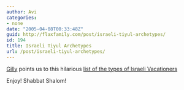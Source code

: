 ```yaml
---
author: Avi
categories:
- none
date: "2005-04-08T00:33:48Z"
guid: http://flaxfamily.com/post/israeli-tiyul-archetypes/
id: 194
title: Israeli Tiyul Archetypes
url: /post/israeli-tiyul-archetypes/
---
```

[Gilly](http://gilbenmori.blogspot.com/2005/04/israeli-travel-guide.html) points us to this hilarious [list of the types of Israeli Vacationers](http://www.ynetnews.com/articles/0,7340,L-3069026,00.html)

Enjoy! Shabbat Shalom!